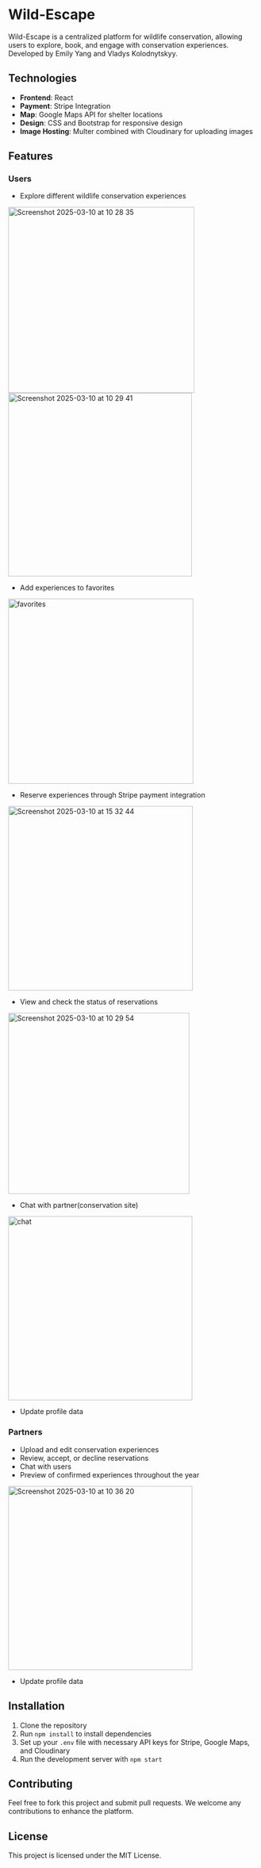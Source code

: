 # Wild-Escape

Wild-Escape is a centralized platform for wildlife conservation, allowing users to explore, book, and engage with conservation experiences. Developed by Emily Yang and Vladys Kolodnytskyy.

## Technologies

- **Frontend**: React
- **Payment**: Stripe Integration
- **Map**: Google Maps API for shelter locations
- **Design**: CSS and Bootstrap for responsive design
- **Image Hosting**: Multer combined with Cloudinary for uploading images

## Features

### Users
- Explore different wildlife conservation experiences
  
<img width="375" alt="Screenshot 2025-03-10 at 10 28 35" src="https://github.com/user-attachments/assets/358909fc-be45-42ff-adce-7605045a6d00" />
<img width="370" alt="Screenshot 2025-03-10 at 10 29 41" src="https://github.com/user-attachments/assets/b1f3d06a-d8d8-408e-93a8-7ac1d036bb10" />

- Add experiences to favorites
  
<img width="373" alt="favorites" src="https://github.com/user-attachments/assets/1bf10135-b13f-4433-a43d-337d4ee9325d" />
  
- Reserve experiences through Stripe payment integration
  
<img width="372" alt="Screenshot 2025-03-10 at 15 32 44" src="https://github.com/user-attachments/assets/d3143b99-e98e-439c-8dcb-ada3a11fe03b" />

- View and check the status of reservations
  
<img width="365" alt="Screenshot 2025-03-10 at 10 29 54" src="https://github.com/user-attachments/assets/9ad19975-3fc8-40d6-a353-a2b62cf1ac4b" />

- Chat with partner(conservation site)
  
<img width="371" alt="chat" src="https://github.com/user-attachments/assets/68dad073-7297-49ff-9a76-f783580a053a" />

  
- Update profile data

### Partners
- Upload and edit conservation experiences
- Review, accept, or decline reservations
- Chat with users
- Preview of confirmed experiences throughout the year
  
<img width="371" alt="Screenshot 2025-03-10 at 10 36 20" src="https://github.com/user-attachments/assets/cf35eacf-b48f-476e-8723-7edd337b8459" />

- Update profile data

## Installation

1. Clone the repository
2. Run `npm install` to install dependencies
3. Set up your `.env` file with necessary API keys for Stripe, Google Maps, and Cloudinary
4. Run the development server with `npm start`

## Contributing

Feel free to fork this project and submit pull requests. We welcome any contributions to enhance the platform.

## License

This project is licensed under the MIT License.
